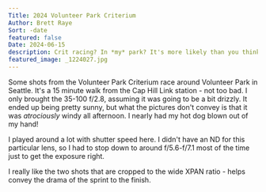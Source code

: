 ```yaml
---
Title: 2024 Volunteer Park Criterium
Author: Brett Raye
Sort: -date
featured: false
Date: 2024-06-15
description: Crit racing? In *my* park? It's more likely than you think.
featured_image: _1224027.jpg
---
```


Some shots from the Volunteer Park Criterium race around Volunteer Park in Seattle. It's a 15 minute walk from the Cap Hill Link station - not too bad. I only brought the 35-100 f/2.8, assuming it was going to be a bit drizzly. It ended up being pretty sunny, but what the pictures don't convey is that it was *atrociously* windy all afternoon. I nearly had my hot dog blown out of my hand!

I played around a lot with shutter speed here. I didn't have an ND for this particular lens, so I had to stop down to around f/5.6-f/7.1 most of the time just to get the exposure right.

I really like the two shots that are cropped to the wide XPAN ratio - helps convey the drama of the sprint to the finish.
